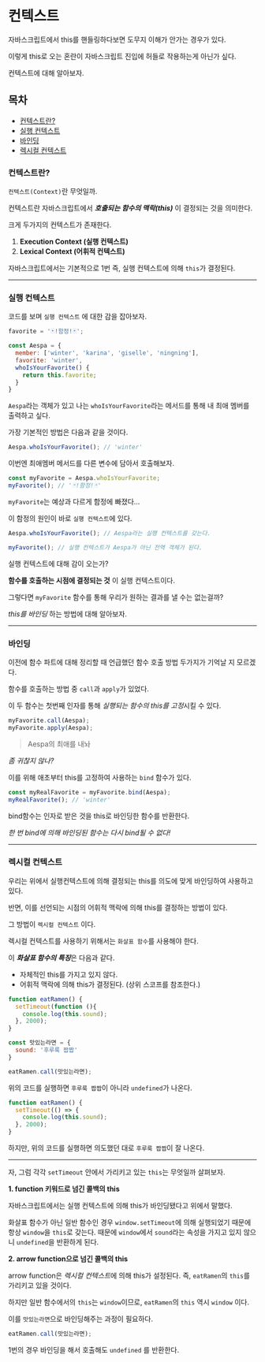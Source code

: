# 컨텍스트

자바스크립트에서 this를 핸들링하다보면 도무지 이해가 안가는 경우가 있다.

이렇게 this로 오는 혼란이 자바스크립트 진입에 허들로 작용하는게 아닌가 싶다.

컨텍스트에 대해 알아보자.

## 목차
- [컨텍스트란?](#컨텍스트란?)
- [실행 컨텍스트](#실행-컨텍스트)
- [바인딩](#바인딩)
- [렉시컬 컨텍스트](#렉시컬-컨텍스트)


### 컨텍스트란?

`컨텍스트(Context)`란 무엇일까.

컨텍스트란 자바스크립트에서 ***호출되는 함수의 맥락(this)*** 이 결정되는 것을 의미한다.

크게 두가지의 컨텍스트가 존재한다.

1. **Execution Context (실행 컨텍스트)**
2. **Lexical Context (어휘적 컨텍스트)**


자바스크립트에서는 기본적으로 1번 즉, 실행 컨텍스트에 의해 `this`가 결정된다.


--- 

### 실행 컨텍스트

코드를 보며 `실행 컨텍스트` 에 대한 감을 잡아보자.

```javascript 
favorite = '🃏!함정!🃏';

const Aespa = {
  member: ['winter', 'karina', 'giselle', 'ningning'],
  favorite: 'winter',
  whoIsYourFavorite() {
    return this.favorite;
  }
}
```

`Aespa`라는 객체가 있고 나는 `whoIsYourFavorite`라는 메서드를 통해 내 최애 멤버를 출력하고 싶다.

가장 기본적인 방법은 다음과 같을 것이다.

```javascript 
Aespa.whoIsYourFavorite(); // 'winter'
```

이번엔 최애멤버 메서드를 다른 변수에 담아서 호출해보자.

```javascript 
const myFavorite = Aespa.whoIsYourFavorite;
myFavorite(); // '🃏!함정!🃏'
```

`myFavorite`는 예상과 다르게 함정에 빠졌다...

이 함정의 원인이 바로 `실행 컨텍스트`에 있다.


```javascript 
Aespa.whoIsYourFavorite(); // Aespa라는 실행 컨텍스트를 갖는다.

myFavorite(); // 실행 컨텍스트가 Aespa가 아닌 전역 객체가 된다.
```

실행 컨텍스트에 대해 감이 오는가?

**함수를 호출하는 시점에 결정되는 것** 이 실행 컨텍스트이다.

그렇다면 `myFavorite` 함수를 통해 우리가 원하는 결과를 낼 수는 없는걸까?

*this를 바인딩* 하는 방법에 대해 알아보자.

---

### 바인딩

이전에 함수 파트에 대해 정리할 때 언급했던 함수 호출 방법 두가지가 기억날 지 모르겠다.

함수를 호출하는 방법 중 `call`과 `apply`가 있었다.

이 두 함수는 첫번째 인자를 통해 *실행되는 함수의 this를 고정*시킬 수 있다.

```javascript 
myFavorite.call(Aespa); 
myFavorite.apply(Aespa);
```

> Aespa의 최애를 내놔



*좀 귀찮지 않나?*

이를 위해 애초부터 this를 고정하여 사용하는 `bind` 함수가 있다.

```javascript
const myRealFavorite = myFavorite.bind(Aespa);
myRealFavorite(); // 'winter'
```

bind함수는 인자로 받은 것을 this로 바인딩한 함수를 반환한다.

*한 번 bind에 의해 바인딩된 함수는 다시 bind될 수 없다!*


---

### 렉시컬 컨텍스트


우리는 위에서 실행컨텍스트에 의해 결정되는 this를 의도에 맞게 바인딩하여 사용하고 있다.

반면, 이를 선언되는 시점의 어휘적 맥락에 의해 this를 결정하는 방법이 있다.

그 방법이 `렉시컬 컨텍스트` 이다. 

렉시컬 컨텍스트를 사용하기 위해서는 `화살표 함수`를 사용해야 한다.

이 ***화살표 함수의 특징***은 다음과 같다.  
* 자체적인 this를 가지고 있지 않다.
* 어휘적 맥락에 의해 this가 결정된다. (상위 스코프를 참조한다.)

```javascript
function eatRamen() {
  setTimeout(function (){
    console.log(this.sound);
  }, 2000);
}

const 맛있는라면 = {
  sound: '후루룩 짭짭'
}

eatRamen.call(맛있는라면);
```

위의 코드를 실행하면 `후루룩 짭짭`이 아니라 `undefined`가 나온다.

```javascript
function eatRamen() {
  setTimeout(() => {
    console.log(this.sound);
  }, 2000);
}
```

하지만, 위의 코드를 실행하면 의도했던 대로 `후루룩 짭짭`이 잘 나온다.

------

자, 그럼 각각 `setTimeout` 안에서 가리키고 있는 `this`는 무엇일까 살펴보자.

**1. function 키워드로 넘긴 콜백의 this**

자바스크립트에서는 실행 컨텍스트에 의해 this가 바인딩됐다고 위에서 말했다.

화살표 함수가 아닌 일반 함수인 경우 `window.setTimeout`에 의해 실행되었기 때문에 항상 `window`을 `this`로 갖는다. 
때문에 `window`에서 `sound`라는 속성을 가지고 있지 않으니 `undefined`을 반환하게 된다.



**2. arrow function으로 넘긴 콜백의 this**

arrow function은 *렉시컬 컨텍스트*에 의해 this가 설정된다.
즉, `eatRamen`의 `this`를 가리키고 있을 것이다.

하지만 일반 함수에서의 `this`는 `window`이므로, `eatRamen`의 `this` 역시 `window` 이다. 

이를 `맛있는라면`으로 바인딩해주는 과정이 필요하다. 
```javascript
eatRamen.call(맛있는라면);
```

1번의 경우 바인딩을 해서 호출해도 `undefined` 를 반환한다.

